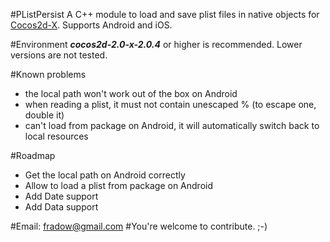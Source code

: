 #PListPersist
A C++ module to load and save plist files in native objects for [Cocos2d-X](https://github.com/cocos2d/cocos2d-x). Supports Android and iOS.

#Environment
***cocos2d-2.0-x-2.0.4*** or higher is recommended. Lower versions are not tested.

#Known problems
* the local path won't work out of the box on Android
* when reading a plist, it must not contain unescaped % (to escape one, double it)
* can't load from package on Android, it will automatically switch back to local resources

#Roadmap
* Get the local path on Android correctly
* Allow to load a plist from package on Android
* Add Date support
* Add Data support

#Email: <fradow@gmail.com>
#You're welcome to contribute. ;-)

